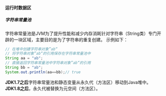 #### 运行时数据区
##### 字符串常量池
字符串常量池是JVM为了提升性能和减少内存消耗针对字符串（String类）专门开辟的一块区域，主要目的是为了字符串的重复创建。
示例如下：
``` java
// 在堆中创建字符串对象”ab“
// 将字符串对象”ab“的引用保存在字符串常量池中
String aa = "ab";
// 直接返回字符串常量池中字符串对象”ab“的引用
String bb = "ab";
System.out.println(aa==bb);// true

```
**JDK1.7之后**字符串常量池和静态变量从永久代（方法区）移动到Java堆中。**JDK1.8之后**，永久代被替换为元空间（方法区）。